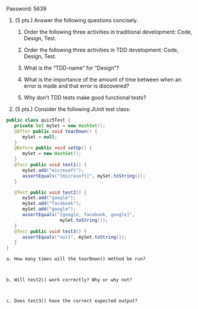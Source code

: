 Password: 5639

1. (5 pts.) Answer the following questions concisely.
    1. Order the following three activities in traditional development: Code, Design, Test.


    2. Order the following three activities in TDD development: Code, Design, Test.


    3. What is the “TDD-name” for “Design”?


    4. What is the importance of the amount of time between when an error is made and that error is discovered?


    4. Why don’t TDD tests make good functional tests?



2. (5 pts.) Consider the following JUnit test class:

```java
public class quiz5Test {
   private Set mySet = new HashSet();
   @After public void tearDown() {
      mySet = null;
   }
   @Before public void setUp() {
      mySet = new HashSet();
   }
   @Test public void test1() {
      mySet.add("microsoft");
      assertEquals("[microsoft]", mySet.toString());
   }

   @Test public void test2() {
      mySet.add("google");
      mySet.add("facebook");
      mySet.add("google");
      assertEquals("[google, facebook, google]",
                    mySet.toString());
   }
   @Test public void test3() {
      assertEquals("null", mySet.toString());
   }
}
```

    a. How many times will the tearDown() method be run?



    b. Will test2() work correctly? Why or why not?



    c. Does test3() have the correct expected output?

